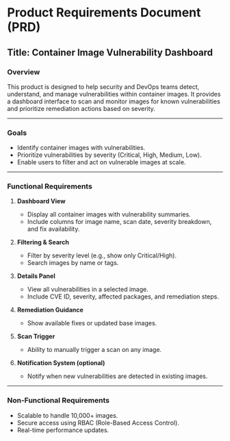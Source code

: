
# Product Requirements Document (PRD)
## Title: Container Image Vulnerability Dashboard

### Overview
This product is designed to help security and DevOps teams detect, understand, and manage vulnerabilities within container images. It provides a dashboard interface to scan and monitor images for known vulnerabilities and prioritize remediation actions based on severity.

---

### Goals
- Identify container images with vulnerabilities.
- Prioritize vulnerabilities by severity (Critical, High, Medium, Low).
- Enable users to filter and act on vulnerable images at scale.

---

### Functional Requirements

1. **Dashboard View**
   - Display all container images with vulnerability summaries.
   - Include columns for image name, scan date, severity breakdown, and fix availability.

2. **Filtering & Search**
   - Filter by severity level (e.g., show only Critical/High).
   - Search images by name or tags.

3. **Details Panel**
   - View all vulnerabilities in a selected image.
   - Include CVE ID, severity, affected packages, and remediation steps.

4. **Remediation Guidance**
   - Show available fixes or updated base images.

5. **Scan Trigger**
   - Ability to manually trigger a scan on any image.

6. **Notification System (optional)**
   - Notify when new vulnerabilities are detected in existing images.

---

### Non-Functional Requirements
- Scalable to handle 10,000+ images.
- Secure access using RBAC (Role-Based Access Control).
- Real-time performance updates.
